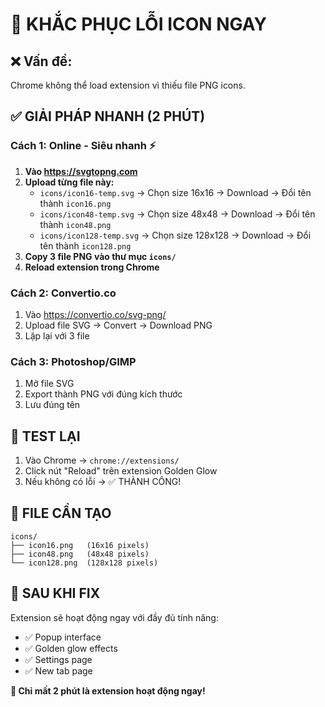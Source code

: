 # 🚨 KHẮC PHỤC LỖI ICON NGAY

## ❌ Vấn đề: 
Chrome không thể load extension vì thiếu file PNG icons.

## ✅ GIẢI PHÁP NHANH (2 PHÚT)

### Cách 1: Online - Siêu nhanh ⚡
1. **Vào https://svgtopng.com**
2. **Upload từng file này:**
   - `icons/icon16-temp.svg` → Chọn size 16x16 → Download → Đổi tên thành `icon16.png`
   - `icons/icon48-temp.svg` → Chọn size 48x48 → Download → Đổi tên thành `icon48.png`
   - `icons/icon128-temp.svg` → Chọn size 128x128 → Download → Đổi tên thành `icon128.png`
3. **Copy 3 file PNG vào thư mục `icons/`**
4. **Reload extension trong Chrome**

### Cách 2: Convertio.co 
1. Vào https://convertio.co/svg-png/
2. Upload file SVG → Convert → Download PNG
3. Lặp lại với 3 file

### Cách 3: Photoshop/GIMP
1. Mở file SVG
2. Export thành PNG với đúng kích thước
3. Lưu đúng tên

## 🧪 TEST LẠI
1. Vào Chrome → `chrome://extensions/`
2. Click nút "Reload" trên extension Golden Glow
3. Nếu không có lỗi → ✅ THÀNH CÔNG!

## 📂 FILE CẦN TẠO
```
icons/
├── icon16.png   (16x16 pixels)
├── icon48.png   (48x48 pixels)
└── icon128.png  (128x128 pixels)
```

## 🎯 SAU KHI FIX
Extension sẽ hoạt động ngay với đầy đủ tính năng:
- ✅ Popup interface 
- ✅ Golden glow effects
- ✅ Settings page
- ✅ New tab page

**🚀 Chỉ mất 2 phút là extension hoạt động ngay!** 